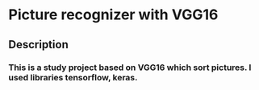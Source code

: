 # Picture recognizer with VGG16

## Description

### This is a study project based on VGG16 which sort pictures. I used libraries tensorflow, keras.
